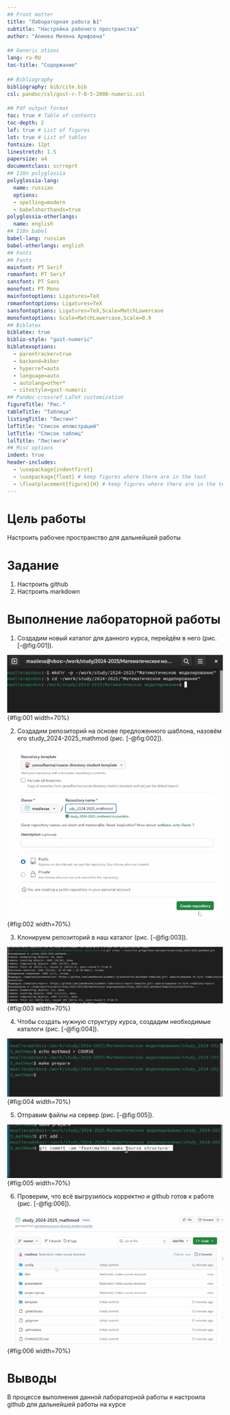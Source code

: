 ```yaml
---
## Front matter
title: "Лабораторная работа №1"
subtitle: "Настройка рабочего пространства"
author: "Алиева Милена Арифовна"

## Generic otions
lang: ru-RU
toc-title: "Содержание"

## Bibliography
bibliography: bib/cite.bib
csl: pandoc/csl/gost-r-7-0-5-2008-numeric.csl

## Pdf output format
toc: true # Table of contents
toc-depth: 2
lof: true # List of figures
lot: true # List of tables
fontsize: 12pt
linestretch: 1.5
papersize: a4
documentclass: scrreprt
## I18n polyglossia
polyglossia-lang:
  name: russian
  options:
  - spelling=modern
  - babelshorthands=true
polyglossia-otherlangs:
  name: english
## I18n babel
babel-lang: russian
babel-otherlangs: english
## Fonts
## Fonts
mainfont: PT Serif
romanfont: PT Serif
sansfont: PT Sans
monofont: PT Mono
mainfontoptions: Ligatures=TeX
romanfontoptions: Ligatures=TeX
sansfontoptions: Ligatures=TeX,Scale=MatchLowercase
monofontoptions: Scale=MatchLowercase,Scale=0.9
## Biblatex
biblatex: true
biblio-style: "gost-numeric"
biblatexoptions:
  - parentracker=true
  - backend=biber
  - hyperref=auto
  - language=auto
  - autolang=other*
  - citestyle=gost-numeric
## Pandoc-crossref LaTeX customization
figureTitle: "Рис."
tableTitle: "Таблица"
listingTitle: "Листинг"
lofTitle: "Список иллюстраций"
lotTitle: "Список таблиц"
lolTitle: "Листинги"
## Misc options
indent: true
header-includes:
  - \usepackage{indentfirst}
  - \usepackage{float} # keep figures where there are in the text
  - \floatplacement{figure}{H} # keep figures where there are in the text
---
```


# Цель работы

Настроить рабочее пространство для дальнейшей работы

# Задание

1. Настроить github
2. Настроить markdown

# Выполнение лабораторной работы

1.  Создадим новый каталог для данного курса, перейдём в него (рис. [-@fig:001]).

![Создание каталога](image/1.jpg){#fig:001 width=70%}

2. Создадим репозиторий на основе предложенного шаблона, назовём его study_2024-2025_mathmod (рис. [-@fig:002]).

![Создание репозитория](image/2.jpg){#fig:002 width=70%}

3. Клонируем репозиторий в наш каталог (рис. [-@fig:003]).

![Клонирование репозитория](image/3.jpg){#fig:003 width=70%}

4. Чтобы создать нужную структуру курса, создадим необходимые каталоги  (рис. [-@fig:004]).

![Выбираем нужный курс, создаём структуру](image/4.jpg){#fig:004 width=70%}

5. Отправим файлы на сервер (рис. [-@fig:005]).

![Отправка файлов на сервер](image/5.jpg){#fig:005 width=70%}

6. Проверим, что всё выгрузилось корректно и github готов к работе (рис. [-@fig:006]).

![Проверка корректности выполнения](image/6.jpg){#fig:006 width=70%}

# Выводы

В процессе выполнения данной лабораторной работы я настроила github для дальнейшей работы на курсе

